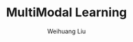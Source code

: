 ---
vol: '013'
time: 2025.06.20
title: "MultiModal Learning"
author: "Weihuang Liu"
info: "P.hD Candidate from University of Macau"
---